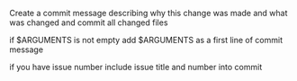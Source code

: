 Create a commit message describing why this change was made and what was changed and commit all changed files

if $ARGUMENTS is not empty add $ARGUMENTS as a first line of commit message 

if you have issue number include issue title and number into commit 
